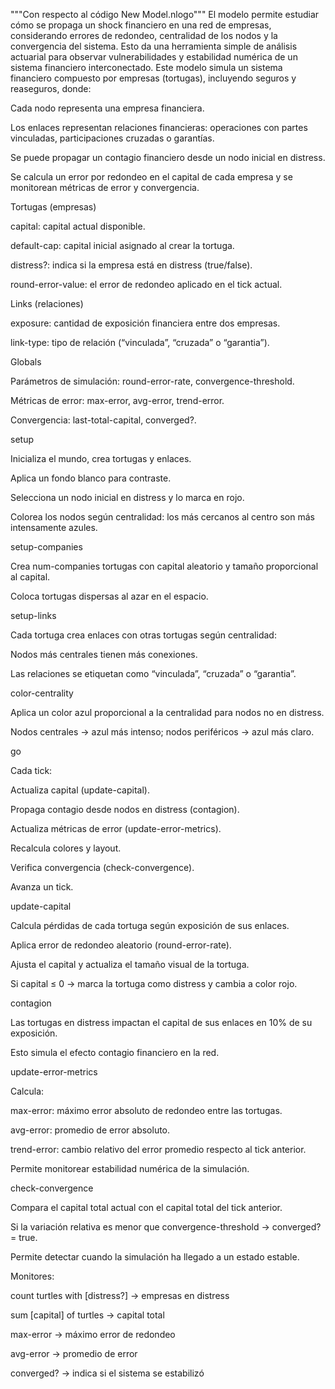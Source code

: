 """Con respecto al código New Model.nlogo"""
El modelo permite estudiar cómo se propaga un shock financiero en una red de empresas, considerando errores de redondeo, centralidad de los nodos y la convergencia del sistema. Esto da una herramienta simple de análisis actuarial para observar vulnerabilidades y estabilidad numérica de un sistema financiero interconectado.
Este modelo simula un sistema financiero compuesto por empresas (tortugas), incluyendo seguros y reaseguros, donde:

Cada nodo representa una empresa financiera.

Los enlaces representan relaciones financieras: operaciones con partes vinculadas, participaciones cruzadas o garantías.

Se puede propagar un contagio financiero desde un nodo inicial en distress.

Se calcula un error por redondeo en el capital de cada empresa y se monitorean métricas de error y convergencia.

Tortugas (empresas)

capital: capital actual disponible.

default-cap: capital inicial asignado al crear la tortuga.

distress?: indica si la empresa está en distress (true/false).

round-error-value: el error de redondeo aplicado en el tick actual.

Links (relaciones)

exposure: cantidad de exposición financiera entre dos empresas.

link-type: tipo de relación (“vinculada”, “cruzada” o “garantia”).

Globals

Parámetros de simulación: round-error-rate, convergence-threshold.

Métricas de error: max-error, avg-error, trend-error.

Convergencia: last-total-capital, converged?.

setup

Inicializa el mundo, crea tortugas y enlaces.

Aplica un fondo blanco para contraste.

Selecciona un nodo inicial en distress y lo marca en rojo.

Colorea los nodos según centralidad: los más cercanos al centro son más intensamente azules.

setup-companies

Crea num-companies tortugas con capital aleatorio y tamaño proporcional al capital.

Coloca tortugas dispersas al azar en el espacio.

setup-links

Cada tortuga crea enlaces con otras tortugas según centralidad:

Nodos más centrales tienen más conexiones.

Las relaciones se etiquetan como “vinculada”, “cruzada” o “garantia”.

color-centrality

Aplica un color azul proporcional a la centralidad para nodos no en distress.

Nodos centrales → azul más intenso; nodos periféricos → azul más claro.

go

Cada tick:

Actualiza capital (update-capital).

Propaga contagio desde nodos en distress (contagion).

Actualiza métricas de error (update-error-metrics).

Recalcula colores y layout.

Verifica convergencia (check-convergence).

Avanza un tick.

update-capital

Calcula pérdidas de cada tortuga según exposición de sus enlaces.

Aplica error de redondeo aleatorio (round-error-rate).

Ajusta el capital y actualiza el tamaño visual de la tortuga.

Si capital ≤ 0 → marca la tortuga como distress y cambia a color rojo.

contagion

Las tortugas en distress impactan el capital de sus enlaces en 10% de su exposición.

Esto simula el efecto contagio financiero en la red.

update-error-metrics

Calcula:

max-error: máximo error absoluto de redondeo entre las tortugas.

avg-error: promedio de error absoluto.

trend-error: cambio relativo del error promedio respecto al tick anterior.

Permite monitorear estabilidad numérica de la simulación.

check-convergence

Compara el capital total actual con el capital total del tick anterior.

Si la variación relativa es menor que convergence-threshold → converged? = true.

Permite detectar cuando la simulación ha llegado a un estado estable.

Monitores:

count turtles with [distress?] → empresas en distress

sum [capital] of turtles → capital total

max-error → máximo error de redondeo

avg-error → promedio de error

converged? → indica si el sistema se estabilizó
